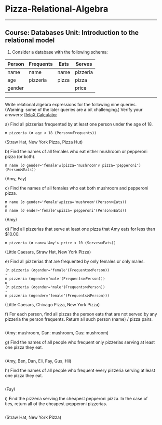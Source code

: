 # Pizza-Relational-Algebra
------
Course: Databases 
Unit: Introduction to the relational model
------

1.  Consider a database with the following schema:

Person | Frequents | Eats | Serves 
-------| --------- | ---- | ------
name   | name      | name | pizzeria
age    | pizzeria  | pizza| pizza
gender |           |      | price

------

Write relational algebra expressions for the following nine queries. (Warning: some of the later queries are a bit challenging.)
Verify your answers: [RelaX Calculator](https://dbis-uibk.github.io/relax/landing)

a) Find all pizzerias frequented by at least one person under the age of 18.

```
π pizzeria (σ age < 18 (Person⨝Frequents))
```
(Straw Hat, New York Pizza, Pizza Hut)

b) Find the names of all females who eat either mushroom or pepperoni pizza (or both).

```
π name (σ gender='female'∧(pizza='mushroom'∨ pizza='pepperoni')(Person⨝Eats))
```
(Amy, Fay)


c) Find the names of all females who eat both mushroom and pepperoni pizza.

```
π name (σ gender='female'∧pizza='mushroom'(Person⨝Eats))
∩
π name (σ ender='female'∧pizza='pepperoni'(Person⨝Eats))
```
(Amy)


d) Find all pizzerias that serve at least one pizza that Amy eats for less than $10.00.

```
π pizzeria (σ name='Amy'∧ price < 10 (Serves⨝Eats))
```
(Little Caesars, Straw Hat, New York Pizza)


e) Find all pizzerias that are frequented by only females or only males.

```
(π pizzeria (σgender='female'(Frequents⨝Person))
-
π pizzeria (σgender='male'(Frequents⨝Person)))
∪
(π pizzeria (σgender='male'(Frequents⨝Person))
-
π pizzeria (σgender='female'(Frequents⨝Person)))
```
(Little Caesars, Chicago Pizza, New York Pizza)


f) For each person, find all pizzas the person eats that are not served by any pizzeria the person frequents. Return all such person (name) / pizza pairs.

```

```
(Amy: mushroom, Dan: mushroom, Gus: mushroom)


g) Find the names of all people who frequent only pizzerias serving at least one pizza they eat.

```

```
(Amy, Ben, Dan, Eli, Fay, Gus, Hil)


h) Find the names of all people who frequent every pizzeria serving at least one pizza they eat.


```

```
(Fay)

i) Find the pizzeria serving the cheapest pepperoni pizza. In the case of ties, return all of the cheapest-pepperoni pizzerias.


```

```
(Straw Hat, New York Pizza)


